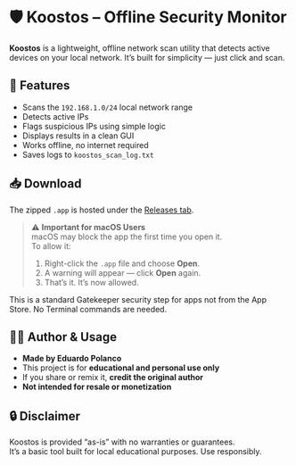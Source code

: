 # 🛡️ Koostos – Offline Security Monitor

**Koostos** is a lightweight, offline network scan utility that detects active devices on your local network. It’s built for simplicity — just click and scan.

## 🚀 Features

- Scans the `192.168.1.0/24` local network range
- Detects active IPs
- Flags suspicious IPs using simple logic
- Displays results in a clean GUI
- Works offline, no internet required
- Saves logs to `koostos_scan_log.txt`

## 📥 Download

The zipped `.app` is hosted under the [Releases tab](https://github.com/EduardoPolanco/koostos/releases).

> ⚠️ **Important for macOS Users**  
> macOS may block the app the first time you open it.  
> To allow it:
>
> 1. Right-click the `.app` file and choose **Open**.  
> 2. A warning will appear — click **Open** again.  
> 3. That’s it. It’s now allowed.

This is a standard Gatekeeper security step for apps not from the App Store. No Terminal commands are needed.

## 🧑‍💻 Author & Usage

- **Made by Eduardo Polanco**
- This project is for **educational and personal use only**
- If you share or remix it, **credit the original author**
- **Not intended for resale or monetization**

## 🔒 Disclaimer

Koostos is provided “as-is” with no warranties or guarantees.  
It’s a basic tool built for local educational purposes. Use responsibly.